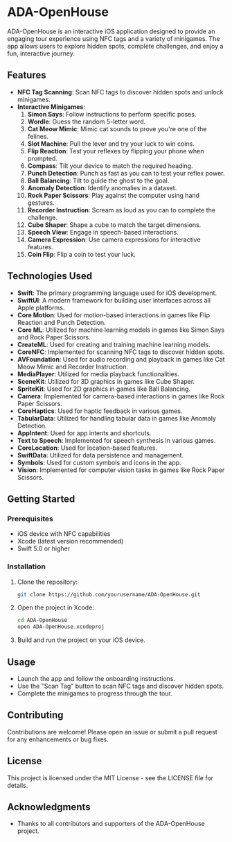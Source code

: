 # ADA-OpenHouse

ADA-OpenHouse is an interactive iOS application designed to provide an engaging tour experience using NFC tags and a variety of minigames. The app allows users to explore hidden spots, complete challenges, and enjoy a fun, interactive journey.

## Features

- **NFC Tag Scanning**: Scan NFC tags to discover hidden spots and unlock minigames.
- **Interactive Minigames**:
  1.  **Simon Says**: Follow instructions to perform specific poses.
  2.  **Wordle**: Guess the random 5-letter word.
  3.  **Cat Meow Mimic**: Mimic cat sounds to prove you're one of the felines.
  4.  **Slot Machine**: Pull the lever and try your luck to win coins.
  5.  **Flip Reaction**: Test your reflexes by flipping your phone when prompted.
  6.  **Compass**: Tilt your device to match the required heading.
  7.  **Punch Detection**: Punch as fast as you can to test your reflex power.
  8.  **Ball Balancing**: Tilt to guide the ghost to the goal.
  9.  **Anomaly Detection**: Identify anomalies in a dataset.
  10. **Rock Paper Scissors**: Play against the computer using hand gestures.
  11. **Recorder Instruction**: Scream as loud as you can to complete the challenge.
  12. **Cube Shaper**: Shape a cube to match the target dimensions.
  13. **Speech View**: Engage in speech-based interactions.
  14. **Camera Expression**: Use camera expressions for interactive features.
  15. **Coin Flip**: Flip a coin to test your luck.

## Technologies Used

- **Swift**: The primary programming language used for iOS development.
- **SwiftUI**: A modern framework for building user interfaces across all Apple platforms.
- **Core Motion**: Used for motion-based interactions in games like Flip Reaction and Punch Detection.
- **Core ML**: Utilized for machine learning models in games like Simon Says and Rock Paper Scissors.
- **CreateML**: Used for creating and training machine learning models.
- **CoreNFC**: Implemented for scanning NFC tags to discover hidden spots.
- **AVFoundation**: Used for audio recording and playback in games like Cat Meow Mimic and Recorder Instruction.
- **MediaPlayer**: Utilized for media playback functionalities.
- **SceneKit**: Utilized for 3D graphics in games like Cube Shaper.
- **SpriteKit**: Used for 2D graphics in games like Ball Balancing.
- **Camera**: Implemented for camera-based interactions in games like Rock Paper Scissors.
- **CoreHaptics**: Used for haptic feedback in various games.
- **TabularData**: Utilized for handling tabular data in games like Anomaly Detection.
- **AppIntent**: Used for app intents and shortcuts.
- **Text to Speech**: Implemented for speech synthesis in various games.
- **CoreLocation**: Used for location-based features.
- **SwiftData**: Utilized for data persistence and management.
- **Symbols**: Used for custom symbols and icons in the app.
- **Vision**: Implemented for computer vision tasks in games like Rock Paper Scissors.

## Getting Started

### Prerequisites

- iOS device with NFC capabilities
- Xcode (latest version recommended)
- Swift 5.0 or higher

### Installation

1. Clone the repository:

   ```bash
   git clone https://github.com/yourusername/ADA-OpenHouse.git
   ```

2. Open the project in Xcode:

   ```bash
   cd ADA-OpenHouse
   open ADA-OpenHouse.xcodeproj
   ```

3. Build and run the project on your iOS device.

## Usage

- Launch the app and follow the onboarding instructions.
- Use the "Scan Tag" button to scan NFC tags and discover hidden spots.
- Complete the minigames to progress through the tour.

## Contributing

Contributions are welcome! Please open an issue or submit a pull request for any enhancements or bug fixes.

## License

This project is licensed under the MIT License - see the LICENSE file for details.

## Acknowledgments

- Thanks to all contributors and supporters of the ADA-OpenHouse project.
